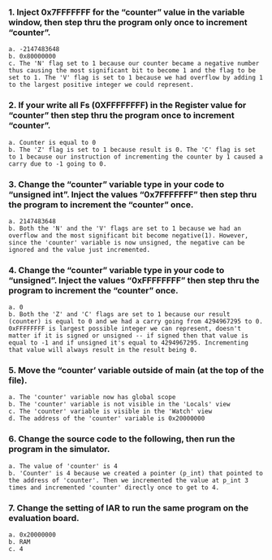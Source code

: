 ### 1. Inject 0x7FFFFFFF for the “counter” value in the variable window, then step thru the program only once to increment “counter”.
    a. -2147483648
    b. 0x80000000
    c. The 'N' flag set to 1 because our counter became a negative number thus causing the most significant bit to become 1 and the flag to be set to 1. The 'V' flag is set to 1 because we had overflow by adding 1 to the largest positive integer we could represent.

### 2. If your write all Fs (0XFFFFFFFF) in the Register value for “counter” then step thru the program once to increment “counter”.
    a. Counter is equal to 0
    b. The 'Z' flag is set to 1 because result is 0. The 'C' flag is set to 1 because our instruction of incrementing the counter by 1 caused a carry due to -1 going to 0.

### 3. Change the “counter” variable type in your code to “unsigned int”. Inject the values “0x7FFFFFFF” then step thru the program to increment the “counter” once.
    a. 2147483648
    b. Both the 'N' and the 'V' flags are set to 1 because we had an overflow and the most significant bit become negative(1). However, since the 'counter' variable is now unsigned, the negative can be ignored and the value just incremented.

### 4. Change the “counter” variable type in your code to “unsigned”. Inject the values “0xFFFFFFFF” then step thru the program to increment the “counter” once.
    a. 0
    b. Both the 'Z' and 'C' flags are set to 1 because our result (counter) is equal to 0 and we had a carry going from 4294967295 to 0. 0xFFFFFFFF is largest possible integer we can represent, doesn't matter if it is signed or unsigned -- if signed then that value is equal to -1 and if unsigned it's equal to 4294967295. Incrementing that value will always result in the result being 0.

### 5. Move the “counter’ variable outside of main (at the top of the file).
    a. The 'counter' variable now has global scope
    b. The 'counter' variable is not visible in the 'Locals' view
    c. The 'counter' variable is visible in the 'Watch' view
    d. The address of the 'counter' variable is 0x20000000

### 6. Change the source code to the following, then run the program in the simulator.
    a. The value of 'counter' is 4
    b. 'Counter' is 4 because we created a pointer (p_int) that pointed to the address of 'counter'. Then we incremented the value at p_int 3 times and incremented 'counter' directly once to get to 4.

### 7. Change the setting of IAR to run the same program on the evaluation board.
    a. 0x20000000
    b. RAM
    c. 4